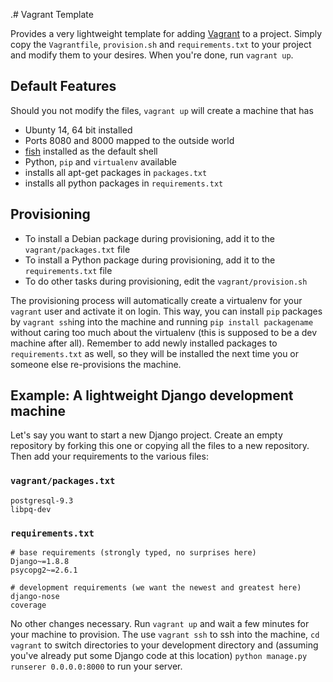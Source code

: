 .# Vagrant Template

Provides a very lightweight template for adding [Vagrant](http://vagrantup.com) to a project. Simply copy the `Vagrantfile`,
`provision.sh` and `requirements.txt` to your project and modify them to your desires. When you're done, run `vagrant up`.

## Default Features

Should you not modify the files, `vagrant up` will create a machine that has

- Ubunty 14, 64 bit installed
- Ports 8080 and 8000 mapped to the outside world
- [fish](http://fishshell.com) installed as the default shell
- Python, `pip` and `virtualenv` available
- installs all apt-get packages in `packages.txt`
- installs all python packages in `requirements.txt`

## Provisioning

- To install a Debian package during provisioning, add it to the `vagrant/packages.txt` file
- To install a Python package during provisioning, add it to the `requirements.txt` file
- To do other tasks during provisioning, edit the `vagrant/provision.sh` 

The provisioning process will automatically create a virtualenv for your `vagrant` user and activate it on login. 
This way, you can install `pip` packages by `vagrant ssh`ing into the machine and running `pip install packagename` without
caring too much about the virtualenv (this is supposed to be a dev machine after all). Remember to add newly installed 
packages to `requirements.txt` as well, so they will be installed the next time you or someone else re-provisions the machine.

## Example: A lightweight Django development machine

Let's say you want to start a new Django project. Create an empty repository by forking this one or copying all the files
to a new repository. Then add your requirements to the various files:

### `vagrant/packages.txt`

    postgresql-9.3
    libpq-dev

### `requirements.txt`

    # base requirements (strongly typed, no surprises here)
    Django~=1.8.8
    psycopg2~=2.6.1
    
    # development requirements (we want the newest and greatest here)
    django-nose
    coverage

No other changes necessary. Run `vagrant up` and wait a few minutes for your machine to provision. The use `vagrant ssh` 
to ssh into the machine, `cd vagrant` to switch directories to your development directory and (assuming you've already 
put some Django code at this location) `python manage.py runserer 0.0.0.0:8000` to run your server.
